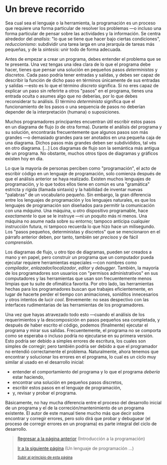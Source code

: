 # Un breve recorrido

Sea cual sea el lenguaje o la herramienta, la programación es un proceso que 
requiere una forma particular de resolver los problemas —o incluso una forma
particular de pensar sobre las actividades y la información. Se centra alrededor
del *analisis*: "lo que se tiene que hacer bajo ciertas condiciones", *reduccionismo*:
subdividir una tarea larga en una jerarquía de tareas más pequeñas, y de la
*sintesis*: unir todo de forma adecuada.

Antes de empezar a crear un programa, debes entender el problema que se te 
presenta. Una vez tengas una idea clara de lo que el programa debe hacer, tienes
que pensar una solución en pequeños pasos *deterministas* y *discretos*. Cada paso
podría tener entradas y salidas, y debes ser capaz de describir la función de
dicho paso en términos únicamente de sus entradas y salidas —esto es lo que el 
término *discreto* significa. Si no eres capaz de explicar un paso sin referirte
a otros "pasos" en el programa, tienes una entrada oculta o asumes algo que no 
deberías, por lo que debes reconsiderar tu análisis. El término *determinista*
significa que el funcionamiento de los pasos o una sequencia de pasos no deberían
depender de la interpretación (humana) o suposiciones.

Muchos programadores principantes encuentran útil escribir estos pasos en un 
diagrama de flujo (o de otra forma). Durante el análisis del programa y su 
solución, encontrarás frecuentemente que algunos pasos son más grandes —o 
demasiado grandes para ser anotados en una pequeña caja de una diagrama. Dichos 
pasos más grandes deben ser subdivididos, tal vés en otro diagrama. [...] Los 
diagramas de flujo son la semántica más antigua de un programa. No obstante, 
muchos otros tipos de diagramas y gráficos existen hoy en día.

Lo que la mayoría de personas perciben como "programación", el acto de escribir
código en un lenguaje de programación, solo comienza después de  que el análisis
anterior se haya realizado. Existen muchos lenguajes de programación, y lo
que todos ellos tiene en común es una "gramática" estricta y rígida (llamada sintaxis)
y la habilidad de inventar nuevas "palabras" de un vocabulario pequeño.
Sin embargo, la gran diferencia entre los lenguajes de programación y los 
lenguajes naturales, es que los lenguajes de programación son diseñados para 
permitir la comunicación con una *máquina*. Una máquina, u otro dispositivo
programable, hace *exactamente* lo que se le instruye —ni un poquito más ni menos.
Una máquina no asume nada sobre su entorno; tampoco anticipa cualquier instrucción
futura, ni tampoco recuerda lo que hizo hace un milisegundo. Los "pasos pequeños, 
deterministas y discretos" que se mencionaron en el párrafo anterior deben,
por tanto, también ser *precisos* y de fácil *comprensión*. 

Los diagramas de flujo, u otro tipo de diagramas, pueden ser creados a mano y en
papel, pero construir un programa que un computador pueda ejecutar requiere
herramientas especiales —con nombres como *compilador*, *enlazador/localizador*,
*editor* y *debugger*. También, la mayoría de los programadores son usuarios 
con "permisos administrativos" en sus computadores y las herramientas que usan
son frecuentemente menos limpias que tu suite de ofimática favorita. Por otro lado, 
las herramientas hechas para los programadores buscan que trabajes eficientemente,
en lugar de hacerte perder el tiempo con animaciones, soniditos innecesarios y
otros intentos de lucir *cool*. Brevemente: no seas despectivo con las interfaces
rudimentarias de las herramientas de los programadores.

Una vez que hayas atravezado todo esto —cuando el análisis de los requerimientos
y la descomposición en pasos pequeños sea completada, y después de haber escrito
el código, podemos (finalmente) ejecutar el programa y mirar sus salidas.
Frecuentemente, el programa no se comporta como se esperaba o incluso podría no
ejecutarse en su primera versión. Esto podría ser debido a simples errores de escritura,
los cuales son simples de corregir; pero también podría ser debido a que el 
programador no entendió correctamente el problema. Naturalmente, ahora tenemos 
que encontrar y solucionar los errores en el programa, lo cual es un ciclo muy 
similar al usado en el desarrollo inicial:

- entender el comportamiento del programa y lo que el programa *debería* estar
haciendo,
- encontrar una solución en pequeños pasos discretos,
- escribir estos pasos en el lenguaje de programación,
- y, revisar y probar el programa.

Básicamente, no hay mucha diferencia entre el proceso del desarrollo inicial de 
un programa y el de la correción/mantenimiento de un programa existente. El autor 
de este manual tiene mucho más que decir sobre encontrar y corregir errores, 
pero solo dirá que probar y debuguear (el proceso de corregir errores en un programa)
es parte integral del ciclo de desarrollo.

> [Regresar a la página anterior](00-introduccion-a-la-programacion.md) (Introducción a la programación)
>
> [Ir a la siguiente página](02-un-lenguaje-de-programacion.md) (Un lenguaje de programación ...)
>
> <sub>[Subir al principio de esta página](#un-breve-recorrido)</sub>